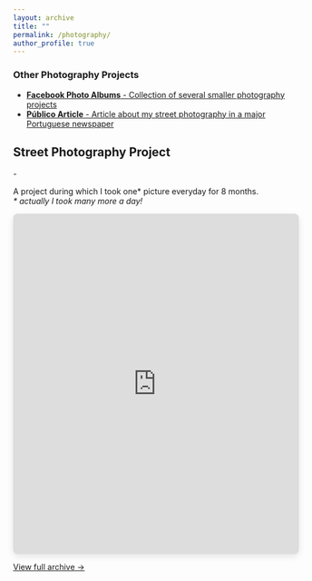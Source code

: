 ```yaml
---
layout: archive
title: ""
permalink: /photography/
author_profile: true
---
```


<div class="photography-links">
  <h3 class="photography-links__title">Other Photography Projects</h3>
  <ul class="photography-links__list">
    <li>
      <a href="https://www.facebook.com/jmourabarbosa/photos_albums" target="_blank">
        <strong>Facebook Photo Albums</strong> - Collection of several smaller photography projects
      </a>
    </li>
    <li>
      <a href="https://www.publico.pt/2015/07/16/p3/fotogaleria/barcelona-ele-fotografou-gente-que-se-chama-rua-385204" target="_blank">
        <strong>Público Article</strong> - Article about my street photography in a major Portuguese newspaper
      </a>
    </li>
  </ul>
</div>

<div class="photography-main photography-card expanded">
  <div class="photography-card__header">
    <h2 class="photography-card__title">Street Photography Project</h2>
    <div class="photography-card__expand-indicator">-</div>
  </div>
  <p class="photography-card__description">A project during which I took one* picture everyday for 8 months.<br><em>* actually I took many more a day!</em></p>
  
  <div class="photography-card__expandable">
    <div class="tumblr-widget">
      <iframe 
        src="https://fuji360.tumblr.com/" 
        width="100%" 
        height="600"
        frameborder="0"
        scrolling="auto"
        style="border-radius: 8px; box-shadow: 0 4px 12px rgba(0,0,0,0.1);">
      </iframe>
      <p class="widget-footer">
        <a href="https://fuji360.tumblr.com/archive" target="_blank">View full archive →</a>
      </p>
    </div>
  </div>
</div>
